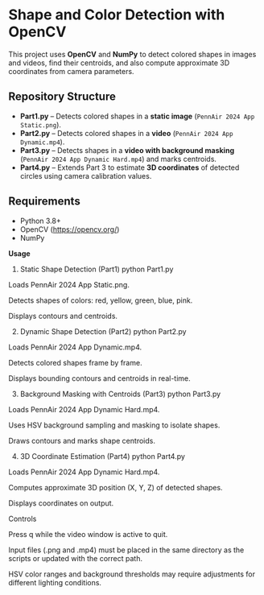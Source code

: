 # Shape and Color Detection with OpenCV

This project uses **OpenCV** and **NumPy** to detect colored shapes in images and videos, find their centroids, and also compute approximate 3D coordinates from camera parameters.

## Repository Structure

- **Part1.py** – Detects colored shapes in a **static image** (`PennAir 2024 App Static.png`).  
- **Part2.py** – Detects colored shapes in a **video** (`PennAir 2024 App Dynamic.mp4`).  
- **Part3.py** – Detects shapes in a **video with background masking** (`PennAir 2024 App Dynamic Hard.mp4`) and marks centroids.  
- **Part4.py** – Extends Part 3 to estimate **3D coordinates** of detected circles using camera calibration values.  

## Requirements

- Python 3.8+
- OpenCV (https://opencv.org/) 
- NumPy


**Usage**

1. Static Shape Detection (Part1)
python Part1.py


Loads PennAir 2024 App Static.png.

Detects shapes of colors: red, yellow, green, blue, pink.

Displays contours and centroids.

2. Dynamic Shape Detection (Part2)
python Part2.py


Loads PennAir 2024 App Dynamic.mp4.

Detects colored shapes frame by frame.

Displays bounding contours and centroids in real-time.

3. Background Masking with Centroids (Part3)
python Part3.py


Loads PennAir 2024 App Dynamic Hard.mp4.

Uses HSV background sampling and masking to isolate shapes.

Draws contours and marks shape centroids.

4. 3D Coordinate Estimation (Part4)
python Part4.py


Loads PennAir 2024 App Dynamic Hard.mp4.


Computes approximate 3D position (X, Y, Z) of detected shapes.

Displays coordinates on output.

Controls

Press q while the video window is active to quit.








Input files (.png and .mp4) must be placed in the same directory as the scripts or updated with the correct path.

HSV color ranges and background thresholds may require adjustments for different lighting conditions.


